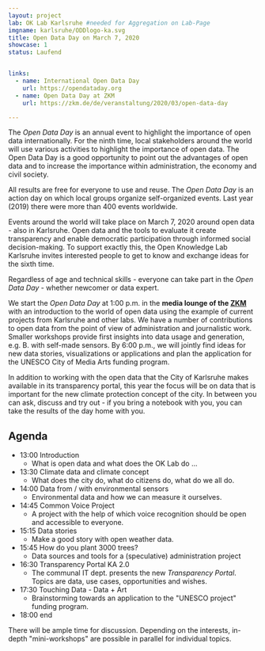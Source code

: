 ```yaml
---
layout: project
lab: OK Lab Karlsruhe #needed for Aggregation on Lab-Page
imgname: karlsruhe/ODDlogo-ka.svg
title: Open Data Day on March 7, 2020
showcase: 1
status: Laufend


links:
  - name: International Open Data Day
    url: https://opendataday.org
  - name: Open Data Day at ZKM
    url: https://zkm.de/de/veranstaltung/2020/03/open-data-day

---
```


The *Open Data Day* is an annual event to highlight the importance of open data internationally. For the ninth time, local stakeholders around the world will use various activities to highlight the importance of open data. The Open Data Day is a good opportunity to point out the advantages of open data and to increase the importance within administration, the economy and civil society.

All results are free for everyone to use and reuse. The *Open Data Day* is an action day on which local groups organize self-organized events. Last year (2019) there were more than 400 events worldwide.

Events around the world will take place on March 7, 2020 around open data - also in Karlsruhe. Open data and the tools to evaluate it create transparency and enable democratic participation through informed social decision-making. To support exactly this, the Open Knowledge Lab Karlsruhe invites interested people to get to know and exchange ideas for the sixth time.

Regardless of age and technical skills - everyone can take part in the *Open Data Day* - whether newcomer or data expert.

We start the *Open Data Day* at 1:00 p.m. in the **media lounge of the [ZKM](https://www.openstreetmap.org/way/224089410)** with an introduction to the world of open data using the example of current projects from Karlsruhe and other labs. We have a number of contributions to open data from the point of view of administration and journalistic work. Smaller workshops provide first insights into data usage and generation, e.g. B. with self-made sensors. By 6:00 p.m., we will jointly find ideas for new data stories, visualizations or applications and plan the application for the UNESCO City of Media Arts funding program.

In addition to working with the open data that the City of Karlsruhe makes available in its transparency portal, this year the focus will be on data that is important for the new climate protection concept of the city. In between you can ask, discuss and try out - if you bring a notebook with you, you can take the results of the day home with you.

## Agenda
  * 13:00 Introduction
    * What is open data and what does the OK Lab do ...
  * 13:30 Climate data and climate concept
    * What does the city do, what do citizens do, what do we all do.
  * 14:00 Data from / with environmental sensors
    * Environmental data and how we can measure it ourselves.
  * 14:45 Common Voice Project
    * A project with the help of which voice recognition should be open and accessible to everyone.
  * 15:15 Data stories
    * Make a good story with open weather data.
  * 15:45 How do you plant 3000 trees?
    * Data sources and tools for a (speculative) administration project
  * 16:30 Transparency Portal KA 2.0
    * The communal IT dept. presents the new *Transparency Portal*. Topics are data, use cases, opportunities and wishes.
  * 17:30 Touching Data - Data + Art
    * Brainstorming towards an application to the "UNESCO project" funding program.
  * 18:00 end

There will be ample time for discussion.
Depending on the interests, in-depth "mini-workshops" are possible in parallel for individual topics.

